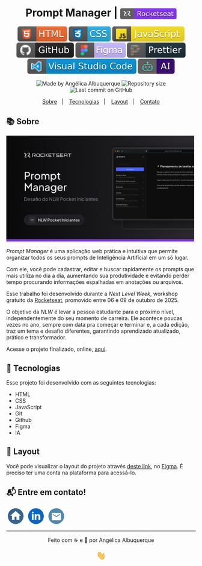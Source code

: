 ﻿<h1 align="center">
  Prompt Manager | <img alt="badge rocketseat" align="center" src="https://raw.githubusercontent.com/angelicaalbuquerque/badges-and-icons/91bc6714054bfacd57ea0ef9f7bd98f9f0e749ae/badges/rocketseat.svg" width="150px;">
</h1>

<p align="center">
  <img alt="badge html" src="https://raw.githubusercontent.com/angelicaalbuquerque/badges-and-icons/f96545c39b9ff34534ee166d78e4bcef00de3928/badges/html.svg">
  <img alt="badge css" src="https://raw.githubusercontent.com/angelicaalbuquerque/badges-and-icons/f96545c39b9ff34534ee166d78e4bcef00de3928/badges/css.svg">
  <img alt="badge javascript" src="https://raw.githubusercontent.com/angelicaalbuquerque/badges-and-icons/d369e43d97e48a84cda8328adbd77b1ba280ebbf/badges/javascript.svg">
  <img alt="badge github" src="https://raw.githubusercontent.com/angelicaalbuquerque/badges-and-icons/9e4d919f31227382adee08274852a8b8bd308a86/badges/github.svg">
  <img alt="badge figma" src="https://raw.githubusercontent.com/angelicaalbuquerque/badges-and-icons/main/badges/figma.svg">
  <img alt="badge prettier" src="https://raw.githubusercontent.com/angelicaalbuquerque/badges-and-icons/3da3bd57de686710acb6eeca42e53d3b6327cfaf/badges/prettier-2.svg">
  <img alt="badge vscode" src="https://raw.githubusercontent.com/angelicaalbuquerque/badges-and-icons/f96545c39b9ff34534ee166d78e4bcef00de3928/badges/visual-studio-code.svg">
  <img alt="badge AI" src="https://raw.githubusercontent.com/angelicaalbuquerque/badges-and-icons/13eafa53ee9f0079faa44cf9ca880722c8d11780/badges/robot-ai.svg">
</p>

<p align="center">
  <img alt="Made by Angélica Albuquerque" src="https://img.shields.io/badge/made%20by-Angélica Albuquerque-%20?color=133513">
  <img alt="Repository size" src="https://img.shields.io/github/repo-size/angelicaalbuquerque/nlw-prompt-manager_rocketseat?color=133513">
  <img alt="Last commit on GitHub" src="https://img.shields.io/github/last-commit/angelicaalbuquerque/nlw-prompt-manager_rocketseat?color=133513">
</p>

<p align="center">
  <a href="#-Sobre">Sobre</a>&nbsp;&nbsp;&nbsp;|&nbsp;&nbsp;&nbsp;
  <a href="#-Tecnologias">Tecnologias</a>&nbsp;&nbsp;&nbsp;|&nbsp;&nbsp;&nbsp;
  <a href="#-Sobre">Layout</a>&nbsp;&nbsp;&nbsp;|&nbsp;&nbsp;&nbsp;
  <a href="#-Entre-em-contato">Contato</a>
</p>

## 📚 Sobre

<div align="left">
    <img src=".github/nlw-prompt-manager.png" width="500"/>
</div>

_Prompt Manager_ é uma aplicação web prática e intuitiva que permite organizar todos os seus prompts de Inteligência Artificial em um só lugar.

Com ele, você pode cadastrar, editar e buscar rapidamente os prompts que mais utiliza no dia a dia, aumentando sua produtividade e evitando perder tempo procurando informações espalhadas em anotações ou arquivos.

Esse trabalho foi desenvolvido durante a _Next Level Week_, workshop gratuito da <a href="https://rocketseat.com.br/" target="_blank">Rocketseat</a>, promovido entre 06 e 09 de outubro de 2025.

O objetivo da _NLW_ é levar a pessoa estudante para o próximo nível, independentemente do seu momento de carreira. Ele acontece poucas vezes no ano, sempre com data pra começar e terminar e, a cada edição, traz um tema e desafio diferentes, garantindo aprendizado atualizado, prático e transformador.

Acesse o projeto finalizado, online, [aqui](https://angelicaalbuquerque.github.io/nlw-prompt-manager_rocketseat/).

## 🚀 Tecnologias

Esse projeto foi desenvolvido com as seguintes tecnologias:

- HTML
- CSS
- JavaScript
- Git
- Github
- Figma
- IA

## 🎨 Layout

Você pode visualizar o layout do projeto através [deste link](https://www.figma.com/community/file/1554529095872857492), no [Figma](http://figma.com/). É preciso ter uma conta na plataforma para acessá-lo.

## 📬 Entre em contato!

<p align="left">
    <a href="https://www.frontangie.dev/" target="blank" style="text-decoration: none; color: unset;">
    <img align="center" src="https://raw.githubusercontent.com/angelicaalbuquerque/badges-and-icons/main/icons/circle/portfolio.svg" alt="frontangie.dev" height="50" width="50" />
  </a>
  <a href="https://linkedin.com/in/angelica-albuquerque/" target="blank" style="text-decoration: none; color: unset;">
    <img align="center" src="https://raw.githubusercontent.com/angelicaalbuquerque/badges-and-icons/main/icons/circle/linkedin.svg" alt="Linkedin" height="50" width="50" />
  </a>
  <a href="mailto:hi@frontangie.dev" target="blank" style="text-decoration: none;">
    <img align="center" src="https://raw.githubusercontent.com/angelicaalbuquerque/badges-and-icons/main/icons/circle/email.svg" alt="Email" height="50" width="50" />
  </a>
  <!-- <a href="https://twitter.com/frontangie" target="blank" style="text-decoration: none;">
    <img align="center" src="https://raw.githubusercontent.com/angelicaalbuquerque/badges-and-icons/main/icons/circle/twitter.svg" alt="Twitter" height="50" width="50" />
    </a> -->
</p>

---

<p align="center">
Feito com ☕ e 💖 por Angélica Albuquerque
</p>

<p align="center">
<img src="https://raw.githubusercontent.com/angelicaalbuquerque/badges-and-icons/main/gif/hi.gif" width="25px" height="25px"> 
</p>
